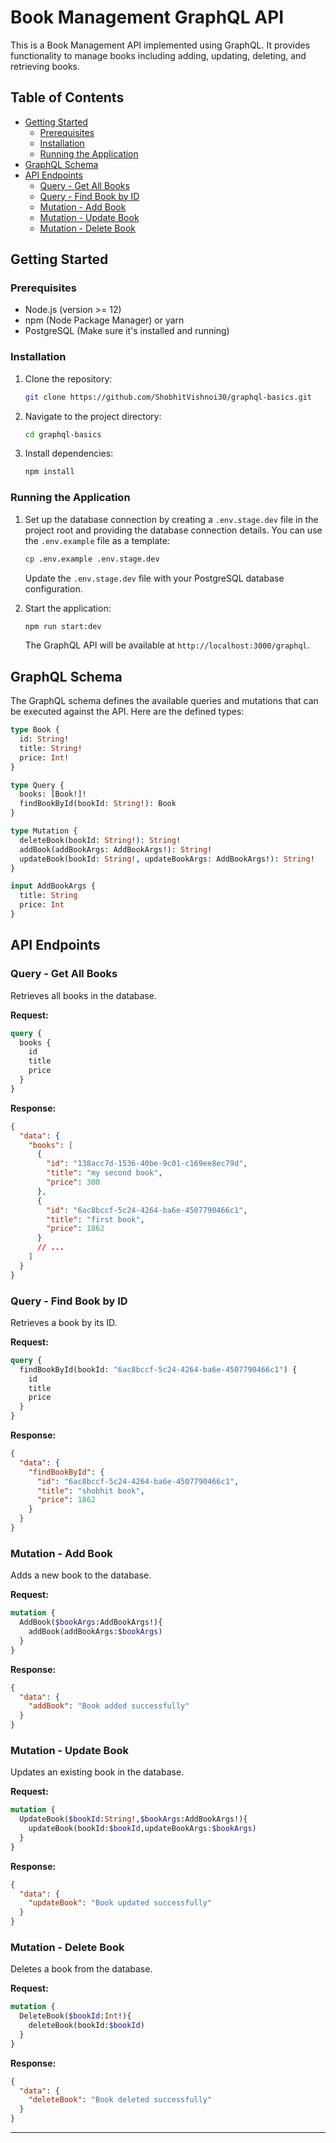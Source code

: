 # Book Management GraphQL API

This is a Book Management API implemented using GraphQL. It provides functionality to manage books including adding, updating, deleting, and retrieving books.

## Table of Contents

- [Getting Started](#getting-started)
  - [Prerequisites](#prerequisites)
  - [Installation](#installation)
  - [Running the Application](#running-the-application)
- [GraphQL Schema](#graphql-schema)
- [API Endpoints](#api-endpoints)
  - [Query - Get All Books](#query---get-all-books)
  - [Query - Find Book by ID](#query---find-book-by-id)
  - [Mutation - Add Book](#mutation---add-book)
  - [Mutation - Update Book](#mutation---update-book)
  - [Mutation - Delete Book](#mutation---delete-book)

## Getting Started

### Prerequisites

- Node.js (version >= 12)
- npm (Node Package Manager) or yarn
- PostgreSQL (Make sure it's installed and running)

### Installation

1. Clone the repository:

   ```bash
   git clone https://github.com/ShobhitVishnoi30/graphql-basics.git
   ```

2. Navigate to the project directory:

   ```bash
   cd graphql-basics
   ```

3. Install dependencies:

   ```bash
   npm install
   ```

### Running the Application

1. Set up the database connection by creating a `.env.stage.dev` file in the project root and providing the database connection details. You can use the `.env.example` file as a template:

   ```bash
   cp .env.example .env.stage.dev
   ```

   Update the `.env.stage.dev` file with your PostgreSQL database configuration.

2. Start the application:

   ```bash
   npm run start:dev
   ```

   The GraphQL API will be available at `http://localhost:3000/graphql`.

## GraphQL Schema

The GraphQL schema defines the available queries and mutations that can be executed against the API. Here are the defined types:

```graphql
type Book {
  id: String!
  title: String!
  price: Int!
}

type Query {
  books: [Book!]!
  findBookById(bookId: String!): Book
}

type Mutation {
  deleteBook(bookId: String!): String!
  addBook(addBookArgs: AddBookArgs!): String!
  updateBook(bookId: String!, updateBookArgs: AddBookArgs!): String!
}

input AddBookArgs {
  title: String
  price: Int
}
```

## API Endpoints

### Query - Get All Books

Retrieves all books in the database.

**Request:**

```graphql
query {
  books {
    id
    title
    price
  }
}
```

**Response:**

```json
{
  "data": {
    "books": [
      {
        "id": "138acc7d-1536-40be-9c01-c169ee8ec79d",
        "title": "my second book",
        "price": 300
      },
      {
        "id": "6ac8bccf-5c24-4264-ba6e-4507790466c1",
        "title": "first book",
        "price": 1862
      }
      // ...
    ]
  }
}
```

### Query - Find Book by ID

Retrieves a book by its ID.

**Request:**

```graphql
query {
  findBookById(bookId: "6ac8bccf-5c24-4264-ba6e-4507790466c1") {
    id
    title
    price
  }
}
```

**Response:**

```json
{
  "data": {
    "findBookById": {
      "id": "6ac8bccf-5c24-4264-ba6e-4507790466c1",
      "title": "shobhit book",
      "price": 1862
    }
  }
}
```

### Mutation - Add Book

Adds a new book to the database.

**Request:**

```graphql
mutation {
  AddBook($bookArgs:AddBookArgs!){
    addBook(addBookArgs:$bookArgs)
  }
}
```

**Response:**

```json
{
  "data": {
    "addBook": "Book added successfully"
  }
}
```

### Mutation - Update Book

Updates an existing book in the database.

**Request:**

```graphql
mutation {
  UpdateBook($bookId:String!,$bookArgs:AddBookArgs!){
    updateBook(bookId:$bookId,updateBookArgs:$bookArgs)
  }
}
```

**Response:**

```json
{
  "data": {
    "updateBook": "Book updated successfully"
  }
}
```

### Mutation - Delete Book

Deletes a book from the database.

**Request:**

```graphql
mutation {
  DeleteBook($bookId:Int!){
    deleteBook(bookId:$bookId)
  }
}
```

**Response:**

```json
{
  "data": {
    "deleteBook": "Book deleted successfully"
  }
}
```

---
